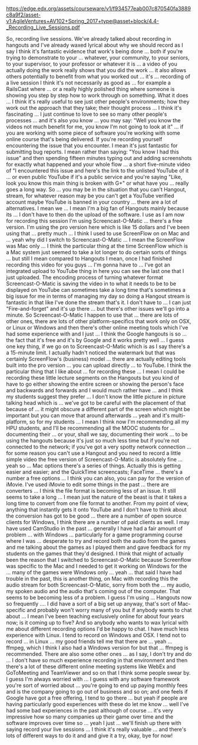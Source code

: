 https://edge.edx.org/assets/courseware/v1/f934577eab007c870540fa3889c8a9f2/asset-v1:AgileVentures+AV102+Spring_2017+type@asset+block/4.4-_Recording_Live_Sessions.pdf

So, recording live sessions. We've already talked about recording
in hangouts and I've already waxed lyrical about why we should
record as I say I think it's fantastic evidence
that work's being done ... both if you're trying to demonstrate to your ...
whatever, your community, to your seniors, to your supervisor, to your professor or
whatever it is ... a video of you actually doing the work
really shows that you did the work ... it also
allows others potentially to benefit from what you worked out ...
it's ... recording of a live session
I think it's not necessarily as good as ...
for example a RailsCast where ... or a really highly polished
thing where someone is showing you step by step how to work through on something.
What it does ...
I think it's really useful to see just other people's environments; how they work
out
the approach that they take; their thought process ... I think it's fascinating ... I just
continue to love to see
so many other people's processes ... and
it's also you know ... you may say: "Well you know the videos not much
benefit for me,
you know I'm not going to look at it" ... if you are working with some piece of software
you're working with some online course that's being delivered. If you're
recording yourself
encountering the issue that you encounter. I mean it's just fantastic for
submitting bug reports. I mean rather than saying:
"You know I had this issue" and then spending fifteen minutes typing out and adding
screenshots for exactly what happened and your whole
flow ... a short five-minute video of "I encountered this issue
and here's the link to the unlisted YouTube of it ...
or even public YouTube if it's a public service and you're saying "Like, look
you know this main thing is broken with G+" or what have you ...
really goes a long way. So ... you may be in the situation
that you can't
Hangout, stream, for whatever reason may be you can't get a YouTube verified account
maybe YouTube is banned in your country ... there are a lot of alternatives. I mean we ...
I mean I'm a big fan of Hangouts mainly because
its ... I don't have to then do the upload
of the software. I use as I am now
for recording this session I'm using Screencast-O-Matic
... there's a free version. I'm using the pro version here which is like
15 dollars
and I've been using that ... pretty much ...
I think I used to use ScreenFlow on
on Mac and ... yeah
why did I switch to Screencast-O-Matic ...
I mean the ScreenFlow was Mac only ... I think the particular thing at the time
ScreenFlow
which is a Mac system just seemed to take a lot longer to do certain sorts of
things
... but still I mean compared to Hangouts I mean, once I had finished recording
this video for you guys ... I'm gonna have to ...
I've got an integrated upload to YouTube thing in here you can see the
last one that I just uploaded.
The encoding process of turning whatever format
Screencast-O-Matic is saving the video in to
what it needs to be to be displayed on YouTube can sometimes take a long time
that's sometimes a big issue for me in terms of managing my day
so doing a Hangout stream is fantastic in that like I've done the stream
that's it. I don't have to ... I can just "Fire-and-forget" and
it's up there ... but there's other issues we'll go into a minute. So Screencast-O-Matic
I happen to use that ...
there are lots of other ones, there are lots of other platform-specifics that work
only on OSX, or Linux or Windows and then there's other online meeting tools which I've had
some experience with and I just ... I think
the Google hangouts is so ...
the fact that it's free and it's by Google and it works pretty
well ...
I guess one key thing, if we go on to Screencast-O-Matic
which is as I say there's a
a 15-minute limit. I actually hadn't noticed the watermark but
that was certainly ScreenFlow's (business) model ...
there are actually editing tools built into the pro version
... you can upload directly ...
to YouTube. I think the particular thing that I like
about ... for recording these ... I mean I could be recording these little lecture segments
on the Hangouts but
you kind of have to go either showing the entire screen or showing the person's
face
and backwards and forwards and I would much rather have ... and
I think my students suggest they prefer ... I don't know
the little picture in picture talking head
which is ... we've got to be careful with the placement of that because of ...
it might obscure a different part of the screen which might be important
but you can move that around afterwards ... yeah and it's multi-platform, so
for my students ... I mean I think now I'm recommending
all my HPU students, and I'll be recommending all the MOOC students for ...
documenting their ... or your, shall we say, documenting
their work ... to be using the hangouts because it's just
so much less time but if you're not connected to the network; if
you've got a very spotty network connection ... for some reason you can't use a Hangout
and you need to record a little simple video
the free version of Screencast-O-Matic is absolutely fine ...
yeah so ... Mac options there's a series of things. Actually this is getting easier and
easier;
and the QuickTime screencasts; FaceTime ... there's a number a free
options ... I think you can also, you can
pay for the version of iMovie. I've used iMovie to edit
some things in the past ... there are converters ... I think the file format
is becoming less of an issue. It still seems to take a long ... I mean
just the nature of the beast is that it takes a long time to convert from one file
format
to another. From my point of view, anything that instantly gets it onto YouTube and I don't
have to think about the conversion
has got to be good ... there are a number of open source clients
for Windows, I think there are a number of paid clients as well. I may have used
CamStudio in the past ... generally I have had
a fair amount of problem ...
with Windows ... particularly for a game programming course where I was
... desperate to try and record both the audio from the games
and me talking about the games as I played them and gave feedback for my
students
on the games that they'd designed. I think that might of actually been the reason that I switched to
Screencast-O-Matic because Screenflow was specific to
the Mac and I needed to get it working on Windows
for the ... many of the games were Windows only ...
yeah ... that said I have had trouble
in the past, this is another thing, on Mac with recording this
the audio stream for both Screencast-O-Matic, sorry from both the
... my audio, my spoken audio and the
audio that's coming out of the computer. That seems to be becoming less
of a problem. I guess I'm using ... Hangouts now so frequently
.... I did have a sort of a big set up anyway, that's sort of Mac-specific and probably
won't worry many of you but if anybody wants to chat
about ... I mean I've been teaching exclusively online for about four years now;
is it coming up to five? And so anybody who wants to wax lyrical with me about different
recording options
I'd be happy to chat. I have much less experience with Linux.
I tend to record on Windows and OSX. I tend not to record
... in Linux ...
my good friends tell me that there are ...
yeah ... ffmpeg, which I think I also had a Windows version for but that ...
ffmpeg is recommended. There are also some other ones
... as I say, I don't try and do ... I don't have so much
experience recording in that environment and then there's a lot of these
different
online meeting systems like WebEx and GoToMeeting and TeamViewer
and so on that I think some people swear by. I guess
I'm always worried with ... I guess with any software
framework you're sort of worried about
... you're going to end up paying monthly fees and is the company going to go out of business
and so on; and one feels
if Google have got a free offering, I tend to go there
... but yeah if people are having particularly good experiences
with these do let me know ... well I've had some
bad experiences in the past although of course
... it's very impressive how so many companies
up their game over time and the software improves over time
so ... yeah I just ... we'll finish up there with saying
record your live sessions ... I think it's really valuable
... and there's lots of different ways to do it and
and give it a try, okay, bye for now!

